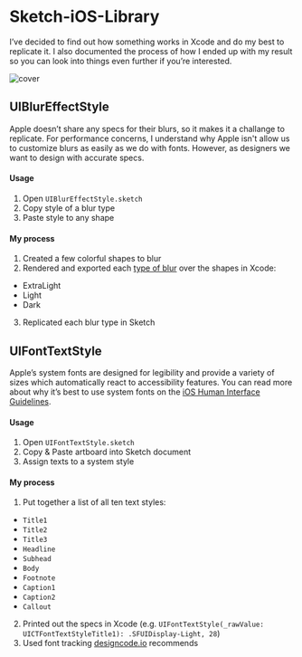 # Sketch-iOS-Library
I’ve decided to find out how something works in Xcode and do my best to replicate it. I also documented the process of how I ended up with my result so you can look into things even further if you’re interested.

![cover](https://cloud.githubusercontent.com/assets/3231370/20457930/d6728fb8-ae64-11e6-910c-c51ec1d755a9.png)

## UIBlurEffectStyle
Apple doesn’t share any specs for their blurs, so it makes it a challange to replicate. For performance concerns, I understand why Apple isn't allow us to customize blurs as easily as we do with fonts. However, as designers we want to design with accurate specs.

#### Usage

1. Open `UIBlurEffectStyle.sketch`
2. Copy style of a blur type
3. Paste style to any shape

#### My process

1. Created a few colorful shapes to blur
2. Rendered and exported each [type of blur](https://developer.apple.com/reference/uikit/uiblureffectstyle) over the shapes in Xcode:
  - ExtraLight
  - Light
  - Dark
3. Replicated each blur type in Sketch

## UIFontTextStyle
Apple’s system fonts are designed for legibility and provide a variety of sizes which automatically react to accessibility features. You can read more about why it’s best to use system fonts on the [iOS Human Interface Guidelines](https://developer.apple.com/ios/human-interface-guidelines/visual-design/typography/).

#### Usage

1. Open `UIFontTextStyle.sketch`
2. Copy & Paste artboard into Sketch document
3. Assign texts to a system style

#### My process

1. Put together a list of all ten text styles:
  - `Title1`
  - `Title2`
  - `Title3`
  - `Headline`
  - `Subhead`
  - `Body`
  - `Footnote`
  - `Caption1`
  - `Caption2`
  - `Callout`
2. Printed out the specs in Xcode (e.g. `UIFontTextStyle(_rawValue: UICTFontTextStyleTitle1): .SFUIDisplay-Light, 28`)
3. Used font tracking [designcode.io](https://designcode.io/cloud/chapter1/iOS-Tracking.jpg) recommends
